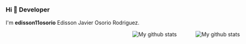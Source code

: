 ### Hi 👋 Developer

I'm **edisson11osorio** Edisson Javier Osorio Rodriguez.

<div style="display: flex;width: 100vw; flex-wrap: wrap; justify-content:center;gap: 25px;">
<img align="center" src="https://github-readme-stats.vercel.app/api?username=edisson11osorio&theme=vue&show_icons=true" alt="My github stats" />
<br/>
<br/>
<br/>
<img align="center" src="https://github-readme-stats.vercel.app/api/top-langs/?username=edisson11osorio&layout=compact&theme=vue&langs_count=6" alt="My github stats"/>
</div>
